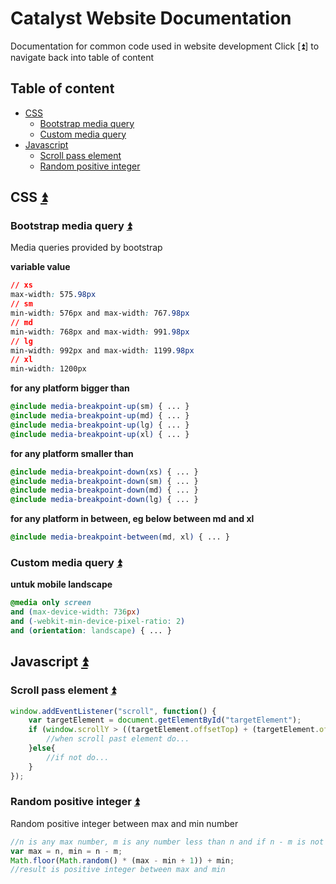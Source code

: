 # Catalyst Website Documentation
Documentation for common code used in website development
Click [:arrow_double_up:] to navigate back into table of content

## Table of content
* [CSS](#css)
    * [Bootstrap media query](#bootstrap-media-query)
    * [Custom media query](#custom-media-query)
* [Javascript](#javascript)
    * [Scroll pass element](#scroll-pass-element)
    * [Random positive integer](#random-positive-integer)

## CSS [:arrow_double_up:](#table-of-content) 
### Bootstrap media query [:arrow_double_up:](#table-of-content)
Media queries provided by bootstrap

**variable value**
```css
// xs
max-width: 575.98px
// sm
min-width: 576px and max-width: 767.98px
// md
min-width: 768px and max-width: 991.98px
// lg
min-width: 992px and max-width: 1199.98px
// xl
min-width: 1200px
```
**for any platform bigger than**
```scss
@include media-breakpoint-up(sm) { ... }
@include media-breakpoint-up(md) { ... }
@include media-breakpoint-up(lg) { ... }
@include media-breakpoint-up(xl) { ... }
```
**for any platform smaller than**
```scss
@include media-breakpoint-down(xs) { ... }
@include media-breakpoint-down(sm) { ... }
@include media-breakpoint-down(md) { ... }
@include media-breakpoint-down(lg) { ... }
```
**for any platform in between, eg below between md and xl**
```scss
@include media-breakpoint-between(md, xl) { ... }
```

### Custom media query [:arrow_double_up:](#table-of-content)

**untuk mobile landscape**
```css
@media only screen 
and (max-device-width: 736px) 
and (-webkit-min-device-pixel-ratio: 2)
and (orientation: landscape) { ... }
```

## Javascript [:arrow_double_up:](#table-of-content)

### Scroll pass element [:arrow_double_up:](#table-of-content)

```javascript
window.addEventListener("scroll", function() {
    var targetElement = document.getElementById("targetElement");
    if (window.scrollY > ((targetElement.offsetTop) + (targetElement.offsetHeight))) {
        //when scroll past element do...
    }else{
        //if not do...
    }
}); 
```

### Random positive integer [:arrow_double_up:](#table-of-content)

Random positive integer between max and min number

```javascript
//n is any max number, m is any number less than n and if n - m is not negative
var max = n, min = n - m;
Math.floor(Math.random() * (max - min + 1)) + min;
//result is positive integer between max and min
```